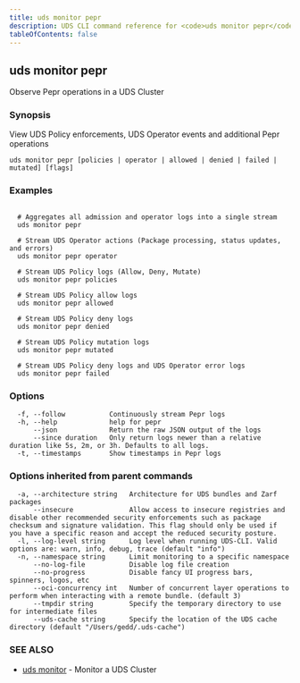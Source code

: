 ```yaml
---
title: uds monitor pepr
description: UDS CLI command reference for <code>uds monitor pepr</code>.
tableOfContents: false
---
```


<!-- Page generated by UDS CLI; DO NOT EDIT -->

## uds monitor pepr

Observe Pepr operations in a UDS Cluster

### Synopsis

View UDS Policy enforcements, UDS Operator events and additional Pepr operations

```
uds monitor pepr [policies | operator | allowed | denied | failed | mutated] [flags]
```

### Examples

```

  # Aggregates all admission and operator logs into a single stream
  uds monitor pepr

  # Stream UDS Operator actions (Package processing, status updates, and errors)
  uds monitor pepr operator

  # Stream UDS Policy logs (Allow, Deny, Mutate)
  uds monitor pepr policies

  # Stream UDS Policy allow logs
  uds monitor pepr allowed

  # Stream UDS Policy deny logs
  uds monitor pepr denied

  # Stream UDS Policy mutation logs
  uds monitor pepr mutated

  # Stream UDS Policy deny logs and UDS Operator error logs
  uds monitor pepr failed
```

### Options

```
  -f, --follow           Continuously stream Pepr logs
  -h, --help             help for pepr
      --json             Return the raw JSON output of the logs
      --since duration   Only return logs newer than a relative duration like 5s, 2m, or 3h. Defaults to all logs.
  -t, --timestamps       Show timestamps in Pepr logs
```

### Options inherited from parent commands

```
  -a, --architecture string   Architecture for UDS bundles and Zarf packages
      --insecure              Allow access to insecure registries and disable other recommended security enforcements such as package checksum and signature validation. This flag should only be used if you have a specific reason and accept the reduced security posture.
  -l, --log-level string      Log level when running UDS-CLI. Valid options are: warn, info, debug, trace (default "info")
  -n, --namespace string      Limit monitoring to a specific namespace
      --no-log-file           Disable log file creation
      --no-progress           Disable fancy UI progress bars, spinners, logos, etc
      --oci-concurrency int   Number of concurrent layer operations to perform when interacting with a remote bundle. (default 3)
      --tmpdir string         Specify the temporary directory to use for intermediate files
      --uds-cache string      Specify the location of the UDS cache directory (default "/Users/gedd/.uds-cache")
```

### SEE ALSO

* [uds monitor](/commands/uds_monitor/)	 - Monitor a UDS Cluster

